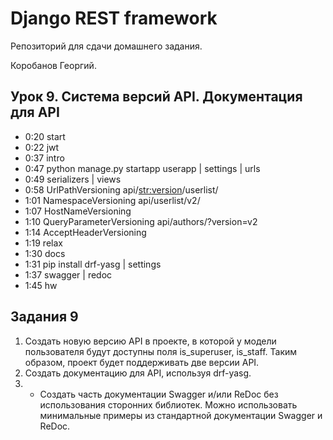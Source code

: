 # Django REST framework

Репозиторий для сдачи домашнего задания.

Коробанов Георгий.

## Урок 9. Система версий API. Документация для API
* 0:20 start
* 0:22 jwt
* 0:37 intro
* 0:47 python manage.py startapp userapp | settings | urls
* 0:49 serializers | views
* 0:58 UrlPathVersioning api/<str:version>/userlist/
* 1:01 NamespaceVersioning api/userlist/v2/
* 1:07 HostNameVersioning
* 1:10 QueryParameterVersioning api/authors/?version=v2
* 1:14 AcceptHeaderVersioning
* 1:19 relax
* 1:30 docs
* 1:31 pip install drf-yasg | settings
* 1:37 swagger | redoc
* 1:45 hw

## Задания 9
1. Создать новую версию API в проекте, в которой у модели пользователя будут доступны поля is_superuser, is_staff. Таким образом, проект будет поддерживать две версии API.
2. Создать документацию для API, используя drf-yasg.
3. * Создать часть документации Swagger и/или ReDoc без использования сторонних библиотек. Можно использовать минимальные примеры из стандартной документации Swagger и ReDoc.

[comment]: <> (## Урок 8. Тестирование API. Фабрики данных)
[comment]: <> (* 0:11 start web)
[comment]: <> (* 0:19 intro)
[comment]: <> (* 0:27 tests)
[comment]: <> (* 0:32 TestCase)
[comment]: <> (* 0:34 setUp tearDown)
[comment]: <> (* 0:44 APIRequestFactory)
[comment]: <> (* 0:55 force_authenticate)
[comment]: <> (* 0:58 APIClient)
[comment]: <> (* 1:06 login)
[comment]: <> (* 1:22 after relax)
[comment]: <> (* 1:23 APISimpleTestCase)
[comment]: <> (* 1:27 APITestCase get)
[comment]: <> (* 1:30 put_admin)
[comment]: <> (* 2:00 put_mixer)
[comment]: <> (* 2:04 fields)
[comment]: <> (* 2:07 hw)
[comment]: <> (## Задания 8)
[comment]: <> (1. Написать минимум один тест для API, используя APIRequestFactory.)
[comment]: <> (2. Написать минимум один тест для API, используя APIClient.)
[comment]: <> (3. Написать минимум один тест для API, используя APITestCase.)
[comment]: <> (4. Данные для тестов удобно создавать, используя mixer.)
[comment]: <> (5. * Написать минимум один [Live test]&#40;https://www.django-rest-framework.org/api-guide/testing/#live-tests&#41;.)
[comment]: <> (## Урок 7. Авторизация на стороне клиента)
[comment]: <> (* 0:06 start)
[comment]: <> (* 0:08 JWT)
[comment]: <> (* 0:21 intro)
[comment]: <> (* 0:34 Auth.js component)
[comment]: <> (* 0:37 handleChange)
[comment]: <> (* 0:41 handleSubmit)
[comment]: <> (* 0:44 import and Link)
[comment]: <> (* 0:45 Route)
[comment]: <> (* 0:50 get_token)
[comment]: <> (* 1:00 set_token)
[comment]: <> (* 1:05 npm install universal-cookie)
[comment]: <> (* 1:19 after relax)
[comment]: <> (* 1:21 get_token_from_cookies)
[comment]: <> (* 1:23 get_headers)
[comment]: <> (* 1:26 is_auth)
[comment]: <> (* 1:41 logout)
[comment]: <> (* 1:47 hw)
[comment]: <> (## Задания 7)
[comment]: <> (1. Создать компонент для авторизации с формой логина и пароля пользователя.)
[comment]: <> (2. При отправке формы получить токен пользователя.)
[comment]: <> (3. Сохранить токен пользователя в localStorage или cookies.)
[comment]: <> (4. Добавить кнопку logout &#40;«выйти»&#41;. По нажатию на неё очищать токен в localStorage или cookies.)
[comment]: <> (5. Прикладывать токен к последующим запросам.)
[comment]: <> (6. * На всех страницах отображать имя авторизованного пользователя и кнопку «Выйти», либо кнопку «Войти», если пользователь не авторизован.)
[comment]: <> (## Урок 6. Авторизация. Система прав)
[comment]: <> (* 0:11 start)
[comment]: <> (* 0:13 hw)
[comment]: <> (* 0:20 getProject&#40;id&#41;)
[comment]: <> (* 0:25 author if first_name)
[comment]: <> (* 0:31 lesson intro)
[comment]: <> (* 0:39 permissions is_authenticated is_admin)
[comment]: <> (* 0:44 StaffOnly | BasePermission)
[comment]: <> (* 0:49 DjangoModelPermissionsOrAnonReadOnly)
[comment]: <> (* 0:54 create groups)
[comment]: <> (* 1:11 relax 1:21)
[comment]: <> (* 1:23 authentication BasicAuthentication | token)
[comment]: <> (* 1:29 rest_framework.authtoken | migrate | urls | api-token-auth/ obtain_auth_token)
[comment]: <> (* 1:37 hw +1)
[comment]: <> (* 1:38 6 screen in zip)
[comment]: <> (## Задания 6)
[comment]: <> (1. В проекте реализовать систему прав. )
[comment]: <> (Есть 3 вида пользователей: администраторы, разработчики, владельцы проектов.)
[comment]: <> (* администраторы могут всё;)
[comment]: <> (* разработчики имеют все права на модель ToDo, могут просматривать модели Project и User;)
[comment]: <> (* владельцы проектов имеют права на просмотр модели User и все права на модель Project и ToDo.)
[comment]: <> (2. Добавить в проект базовую авторизацию.)
[comment]: <> (3. Добавить в проект авторизацию по токену.)
[comment]: <> (4. &#40;Задание со *&#41; Добавить в проект авторизацию по JWT токену: [ссылка]&#40;https://github.com/SimpleJWT/django-rest-framework-simplejwt&#41;.)
[comment]: <> (## Урок 5. Routing. SPA )
[comment]: <> (* 0:00 start)
[comment]: <> (* 0:02 hw -1)
[comment]: <> (* 0:12 webinar)
[comment]: <> (* 0:22 npm i react-router-dom@5.2.0)
[comment]: <> (* 0:35 HashRouter)
[comment]: <> (* 0:41 BrowserRouter)
[comment]: <> (* 0:44 nav | Link)
[comment]: <> (* 0:50 notfound404)
[comment]: <> (* 0:53 Switch)
[comment]: <> (* 0:55 Redirect)
[comment]: <> (* 1:08 after relax)
[comment]: <> (* 1:11 link author name)
[comment]: <> (* 1:13 useparams | Router с параметрами)
[comment]: <> (* 1:24 hw)
[comment]: <> (* 1:29 authorID)
[comment]: <> (* 1:34 correct)
[comment]: <> (* 1:37 load part of component)
[comment]: <> (## Задания 5)
[comment]: <> (* Исправить ДЗ 4 в соответствии с исправлениями Пухова и Николая)
[comment]: <> (1. Сделать переходы между тремя страницами: список пользователей, список проектов, список ToDo. )
[comment]: <> (2. Добавить компоненты для новых страниц &#40;список проектов и список ToDo&#41; и загрузку данных с back-end. )
[comment]: <> (3. При необходимости перенастроить сериализацию на стороне back-end. )
[comment]: <> (4. По желанию можно добавить любые другие страницы.)
[comment]: <> (5. &#40;Задание со *&#41; Реализовать страницу с информацией для одного проекта. Переход на неё осуществляется по нажатию на проект из списка.)
[comment]: <> (## Урок 4. Views. Filtering. Pagination)
[comment]: <> (* 0:01 start hw)
[comment]: <> (* 0:06 mixer)
[comment]: <> (* 0:09 camelCase)
[comment]: <> (* 0:10 views)
[comment]: <> (* 0:14 APIView -> Generic -> ModelViewSet)
[comment]: <> (* 0:22 func get APIView)
[comment]: <> (* 0:25 CreateAPIView mixins)
[comment]: <> (* 0:34 ViewSet)
[comment]: <> (* 0:40 only)
[comment]: <> (* 0:43 ModelViewSet)
[comment]: <> (* 0:47 relax 1:13)
[comment]: <> (* 0:57 Custom ViewSet)
[comment]: <> (* 1:02 filters)
[comment]: <> (* 1:06 kwargs filter)
[comment]: <> (* 1:09 query_params)
[comment]: <> (* 1:13 django_filters)
[comment]: <> (* 1:15 filterset_class)
[comment]: <> (* 1:17 paginations)
[comment]: <> (* 1:21 hw mixer)
[comment]: <> (* 1:23 hw +1)
[comment]: <> (## Задания 4)
[comment]: <> (1. Установить размер страницы для всех api 100 записей. )
[comment]: <> (2. Выбрать подходящий класс для постраничного вывода.)
[comment]: <> (3. В проекте доработать API следующим образом:)
[comment]: <> (   * модель User: есть возможность просмотра списка и каждого пользователя в отдельности, можно вносить изменения, нельзя удалять и создавать;)
[comment]: <> (   * модель Project: доступны все варианты запросов; для постраничного вывода установить размер страницы 10 записей; добавить фильтрацию по совпадению части названия проекта;)
[comment]: <> (   * модель ToDo: доступны все варианты запросов; при удалении не удалять ToDo, а выставлять признак, что оно закрыто; добавить фильтрацию по проекту; для постраничного вывода установить размер страницы 20.)
[comment]: <> (4. &#40;Задание со *&#41; В модели ToDo добавить фильтрацию по дате создания. Передадим 2 даты, дату начала и окончания &#40;https://django-filter.readthedocs.io/en/latest/index.html&#41;.)
[comment]: <> (## Урок 3. Serializers. Renderers. Routers)
[comment]: <> (* 0:01 start webinar)
[comment]: <> (* 0:02 hw -1)
[comment]: <> (* 0:08 presume)
[comment]: <> (* 0:11 test_models)
[comment]: <> (* 0:12 test_serializers | configurations)
[comment]: <> (* 0:30 test_serializers1)
[comment]: <> (* 0:50 relax)
[comment]: <> (* 1:01 test_serializers2)
[comment]: <> (* 1:05 many=True)
[comment]: <> (* 1:07 Author __str__ | models | migrations | manytomany in db)
[comment]: <> (* 1:11 serializers)
[comment]: <> (* 1:15 views)
[comment]: <> (* 1:17 urls)
[comment]: <> (* 1:19 serializers to view many authors)
[comment]: <> (* 1:22 HyperlinkedModelSerializer)
[comment]: <> (* 1:27 settings renderer classes)
[comment]: <> (* 1:32 simple router)
[comment]: <> (* 1:34 hw)
[comment]: <> (## Задания 3)
[comment]: <> (1. В проекте создать новое приложение для работы с TODO.)
[comment]: <> (2. Добавить модель Project. Это проект, для которого записаны TODO. У него есть название, может быть ссылка на репозиторий и набор пользователей, которые работают с этим проектом. Создать модель, выбрать подходящие типы полей и связей с другими моделями.)
[comment]: <> (3. Добавить модель TODO. Это заметка. У ToDo есть проект, в котором сделана заметка, текст заметки, дата создания и обновления, пользователь, создавший заметку. Содержится и признак — активно TODO или закрыто. Выбрать подходящие типы полей и связей с другими моделями.)
[comment]: <> (4. Создать API для моделей Projects и ToDo. Пока можно использовать ViewSets по аналогии с моделью User.)
[comment]: <> (5. При сериализации моделей выбрать нужный вид для связанных моделей.)
[comment]: <> (6. &#40;Задание со *&#41; На стороне клиента используется camelCase в отличие от snake_case, который мы используем в python. Реализовать представление данных в виде camelCase &#40;https://www.django-rest-framework.org/api-guide/parsers/#camelcase-json&#41;.)
[comment]: <> (7. &npm install react-bootstrap)
[comment]: <> (## Урок 2. Введение в React. Компонентный подход)
[comment]: <> (* 0:00 start webinar)
[comment]: <> (* 0:11 install)
[comment]: <> (* 0:13 npx create-react-app frontend)
[comment]: <> (* 0:17 npm start)
[comment]: <> (* 0:27 app component props)
[comment]: <> (* 0:30 states auth?)
[comment]: <> (* 0:35 components)
[comment]: <> (* 0:36 author item)
[comment]: <> (* 0:40 author list)
[comment]: <> (* 0:48 componentDidMount)
[comment]: <> (* 1:06 after relax)
[comment]: <> (* 1:12 npm install axios | import in App)
[comment]: <> (* 1:16 axios get)
[comment]: <> (* 1:18 pip install django-cors-headers)
[comment]: <> (* 1:19 settings cors)
[comment]: <> (* 1:27 hw)
[comment]: <> (## Задания 2)
[comment]: <> (1. С помощью create-react-app создать приложение для front-end-части проекта.)
[comment]: <> (2. На React создать страницу для отображения списка пользователей из нескольких компонентов. Пока эта страница будет доступна всем, после разграничения прав и только для администратора. )
[comment]: <> (3. Добавить на страницу компоненты Menu и Footer.)
[comment]: <> (4. В главном приложении получить данные обо всех пользователях и вывести их на странице.)
[comment]: <> (## Урок 1. Введение в REST и Django REST Framework)
[comment]: <> (* 1:24 install libs)
[comment]: <> (* 1:28 add app rest_framework | startapp authors)
[comment]: <> (* 1:29 model author)
[comment]: <> (* 1:31 urls rest)
[comment]: <> (* 1:33 serializers)
[comment]: <> (* 1:37 views)
[comment]: <> (* 1:41 router)
[comment]: <> (* 1:58 resume)
[comment]: <> (* 2:08 hw)
[comment]: <> (## Задания 1)
[comment]: <> (1. Создать новый проект на github или gitlab.)
[comment]: <> (2. Создать django-проект.)
[comment]: <> (3. Установить DRF и подключить его к django-проекту.)
[comment]: <> (4. Создать приложение для работы с пользователем.)
[comment]: <> (5. Создать свою модель пользователя.)
[comment]: <> (6. В ней поле email сделать уникальным.)
[comment]: <> (7. Сделать для неё базовое API — по аналогии модели Author. В качестве полей выбрать username, firstname, lastname, email. Если выбрать все поля, при попытке сериализации может возникнуть ошибка сериализации связанного поля. Эту тему мы рассмотрим далее.)
[comment]: <> (8. Подключить стандартную админку.)
[comment]: <> (10. &#40;Задание со *&#41; Создать management command — скрипт для запуска через manage.py для автоматического создания суперпользователя и нескольких тестовых пользователей &#40;Management commands&#41;.)
[comment]: <> (11. Сдать работу в виде ссылки на репозиторий с кодом.)
